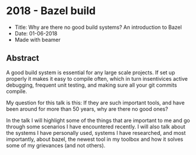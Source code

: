 # 2018 - Bazel build

* Title: Why are there no good build systems? An introduction to Bazel
* Date: 01-06-2018
* Made with beamer

## Abstract

A good build system is essential for any large scale projects. If set up
properly it makes it easy to compile often, which in turn insentivices active
debugging, frequent unit testing, and making sure all your git commits compile.

My question for this talk is this: If they are such important tools, and have
been around for more than 50 years, why are there no good ones?

In the talk I will highlight some of the things that are important to me and go
through some scenarios I have encountered recently. I will also talk about the
systems I have personally used, systems I have researched, and most importantly,
about bazel, the newest tool in my toolbox and how it solves some of my
grievances (and not others).
